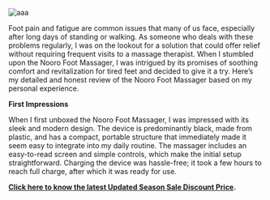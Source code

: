 ![aaa](https://github.com/user-attachments/assets/1a57770b-6f80-4053-bdac-28c40b3323cf)


Foot pain and fatigue are common issues that many of us face, especially after long days of standing or walking. As someone who deals with these problems regularly, I was on the lookout for a solution that could offer relief without requiring frequent visits to a massage therapist. When I stumbled upon the Nooro Foot Massager, I was intrigued by its promises of soothing comfort and revitalization for tired feet and decided to give it a try. Here’s my detailed and honest review of the Nooro Foot Massager based on my personal experience.


**First Impressions**

When I first unboxed the Nooro Foot Massager, I was impressed with its sleek and modern design. The device is predominantly black, made from plastic, and has a compact, portable structure that immediately made it seem easy to integrate into my daily routine. The massager includes an easy-to-read screen and simple controls, which make the initial setup straightforward. Charging the device was hassle-free; it took a few hours to reach full charge, after which it was ready for use.


**[Click here to know the latest Updated Season Sale Discount Price](https://www.universalsupplements24x7.com/Nooro-Foot-Massager).**
